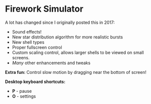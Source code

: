 # Firework Simulator

A lot has changed since I originally posted this in 2017:

- Sound effects!
- New star distribution algorithm for more realistic bursts
- New shell types
- Proper fullscreen control
- Custom scaling control, allows larger shells to be viewed on small screens.
- _Many_ other enhancements and tweaks

**Extra fun:** Control slow motion  by dragging near the bottom of screen!

**Desktop keyboard shortcuts:**

- **P** - pause
- **O** - settings
